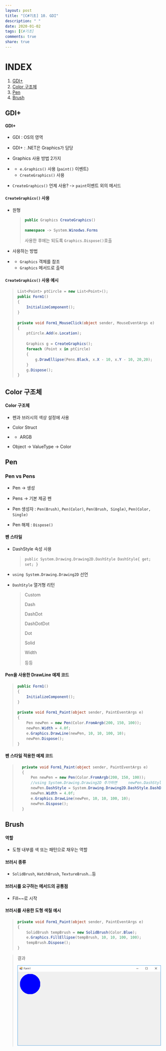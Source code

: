 ```yaml
---
layout: post
title: "[C#기초] 10. GDI"
description: " "
date: 2020-01-02
tags: [C#기초]
comments: true
share: true
---
```


# INDEX

1. [GDI+](#gdi)
2. [Color 구조체](#color-구조체)
3. [Pen](#pen)
4. [Brush](#brush)



## GDI+

#### GDI+

- GDI : OS의 영역
- GDI+ : .NET은 Graphics가 담당

- Graphics 사용 방법 2가지

- - `e.Graphics()` 사용 (`paint()` 이벤트)
  - `CreateGraphics()` 사용

- `CreateGraphics()` 언제 사용? -> `paint`이벤트 외의 메서드

 

#### `CreateGraphics()` 사용

- 원형

  > ```c#
  > public Graphics CreateGraphics()
  > 
  > namespace -> System.Winodws.Forms
  > ```
  >
  > 사용한 후에는 되도록 `Graphics.Dispose()`호출

- 사용하는 방법

- - `Graphics` 객체를 참조
  - `Graphics` 메서드로 출력



####  `CreateGraphics()` 사용 예시

> ```c#
> List<Point> ptCircle = new List<Point>();
> public Form1()
> {
>     InitializeComponent();
> }
> 
> private void Form1_MouseClick(object sender, MouseEventArgs e)
> {
>     ptCircle.Add(e.Location);
> 
>     Graphics g = CreateGraphics();
>     foreach (Point x in ptCircle)
>     {
>         g.DrawEllipse(Pens.Black, x.X - 10, x.Y - 10, 20,20);
>     }
>     g.Dispose();
> }
> ```



## Color 구조체

#### Color 구조체

- 펜과 브러시의 색상 설정에 사용

- Color Struct

- - ARGB

- Object ->     ValueType -> Color



## Pen

### Pen vs Pens

- Pen -> 생성
- Pens -> 기본 제공 펜

- Pen 생성자 : `Pen(Brush)`, `Pen(Color)`, `Pen(Brush, Single)`, `Pen(Color, Single)`

- Pen 해제 : `Dispose()`

 

#### 펜 스타일

- DashStyle     속성 사용

  >`public System.Drawing.Drawing2D.DashStyle DashStyle{ get; set; }`

- `using System.Drawing.Drawing2D` 선언

- `DashStyle` 열거형 리턴

  >Custom
  >
  >Dash
  >
  >DashDot
  >
  >DashDotDot
  >
  >Dot
  >
  >Solid
  >
  >Width
  >
  >등등

  

#### Pen을 사용한 DrawLine 예제 코드

> ```c#
> public Form1()
> {
>     InitializeComponent();
> }
> 
> private void Form1_Paint(object sender, PaintEventArgs e)
> {
>     Pen newPen = new Pen(Color.FromArgb(200, 150, 100));
>     newPen.Width = 4.0f;
>     e.Graphics.DrawLine(newPen, 10, 10, 100, 10);
>     newPen.Dispose();
> }
> ```



#### 펜 스타일 적용한 예제 코드

> ```c#
> 	private void Form1_Paint(object sender, PaintEventArgs e)
> 	{
> 	    Pen newPen = new Pen(Color.FromArgb(200, 150, 100));
> 	    //using System.Drawing.Drawing2D 추가하면     newPen.DashStyle = Dashstyle.DashDot;으로 사용 가능
> 	    newPen.DashStyle = System.Drawing.Drawing2D.DashStyle.DashDot;
> 	    newPen.Width = 4.0f;
> 	    e.Graphics.DrawLine(newPen, 10, 10, 100, 10);
> 	    newPen.Dispose();
> 	}
> 
> ```



## Brush

#### 역할

- 도형 내부를 색 또는 패턴으로 채우는 역할

#### 브러시 종류

- `SolidBrush`, `HatchBrush`, `TextureBrush`…등

#### 브러시를 요구하는 메서드의 공통점

- Fill~~로 시작

 

#### 브러시를 사용한 도형 색칠 예시

> ```c#
> private void Form1_Paint(object sender, PaintEventArgs e)
> {
>     SolidBrush tempBrush = new SolidBrush(Color.Blue);
>     e.Graphics.FillEllipse(tempBrush, 10, 10, 100, 100);
>     tempBrush.Dispose();
> }
> ```

> 결과
>
> ![image](images/브러시_1.png)

